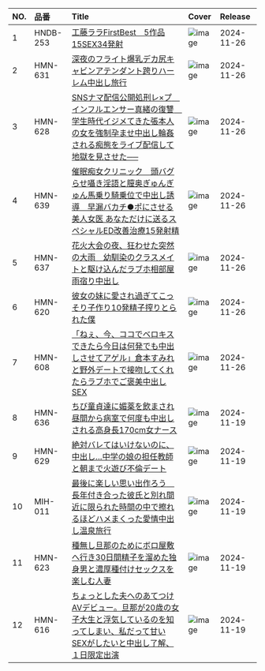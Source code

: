 |NO.|品番|Title|Cover|Release|
|:---|:---|:---|:---|:---|
1|HNDB-253|[工藤ララFirstBest　5作品15SEX34発射](https://www.avmoive.top/index.php/archives/58452/)|![image](https://cdn.up-timely.com/image/25/content/76636/t2YUTDgh7rqZGNqNVJKJutnFIQ5fAkodiYk5WD8Y.jpg)|2024-11-26
2|HMN-631|[深夜のフライト爆乳デカ尻キャビンアテンダント跨りハーレム中出し旅行](https://www.avmoive.top/index.php/archives/58451/)|![image](https://cdn.up-timely.com/image/25/content/76632/78VRi1Fr2FdQl2dsIdH6vwIdGO1MCkYIXD2KRdwc.jpg)|2024-11-26
3|HMN-628|[SNSナマ配信公開処刑レ×プ　インフルエンサー真緒の復讐　学生時代イジメてきた張本人の女を強制孕ませ中出し輪姦される痴態をライブ配信して地獄を見させた──](https://www.avmoive.top/index.php/archives/58450/)|![image](https://cdn.up-timely.com/image/25/content/76631/uixK0eYWz4igPOb1cdNBe80cw2GIHaYUtae2T6Qq.jpg)|2024-11-26
4|HMN-639|[催眠痴女クリニック　頭バグらせ囁き淫語と膣奥ぎゅんぎゅん馬乗り騎乗位で中出し誘導　早漏バカチ●ポにさせる美人女医 あなただけに送るスペシャルED改善治療15発射精](https://www.avmoive.top/index.php/archives/58449/)|![image](https://cdn.up-timely.com/image/25/content/76635/qHxsgBmaXvROLMdWzbJH1xdmcHWIbCX8mKnxxyaC.jpg)|2024-11-26
5|HMN-637|[花火大会の夜、狂わせた突然の大雨　幼馴染のクラスメイトと駆け込んだラブホ相部屋雨宿り中出し](https://www.avmoive.top/index.php/archives/58448/)|![image](https://cdn.up-timely.com/image/25/content/76633/uj2Ce2tFEqMSffueRYPMFFhrLLy3rHcQSNTSXzeg.jpg)|2024-11-26
6|HMN-620|[彼女の妹に愛され過ぎてこっそり子作り10発精子搾りとられた僕](https://www.avmoive.top/index.php/archives/58447/)|![image](https://cdn.up-timely.com/image/25/content/76630/SrPzccV6415RBrHCxfHfJNumomBK4eQkJWPmQ3ot.jpg)|2024-11-26
7|HMN-608|[「ねぇ、今、ココでベロキスできたら今日は何発でも中出しさせてアゲル」倉本すみれと野外デートで接吻してくれたらラブホでご褒美中出しSEX](https://www.avmoive.top/index.php/archives/58446/)|![image](https://cdn.up-timely.com/image/25/content/76629/pMjVxK5SEjnb4OcAQ21uk4LIJEz1onjZmDXHszHn.jpg)|2024-11-26
8|HMN-636|[ちび童貞達に媚薬を飲まされ昼間から病室で何度も中出しされる高身長170cm女ナース](https://www.avmoive.top/index.php/archives/56936/)|![image](https://cdn.up-timely.com/image/25/content/76501/81RBrteMFit8FzxztXuqR0hdn4aDfULTVv1XwyQ2.jpg)|2024-11-19
9|HMN-629|[絶対バレてはいけないのに、中出し…中学の娘の担任教師と朝まで火遊び不倫デート](https://www.avmoive.top/index.php/archives/56935/)|![image](https://cdn.up-timely.com/image/25/content/76497/Ml9vN93dEZMplNDd6jIcNCOD1b5LLFLbvNbSUqZ6.jpg)|2024-11-19
10|MIH-011|[最後に楽しい思い出作ろう　長年付き合った彼氏と別れ間近に限られた時間の中で擦れるほどハメまくった愛情中出し温泉旅行](https://www.avmoive.top/index.php/archives/56934/)|![image](https://cdn.up-timely.com/image/25/content/76498/8mrkmNJiyKtsWZ4z7mxf1QzygsdTB7QcoKDggE4O.jpg)|2024-11-19
11|HMN-623|[種無し旦那のためにボロ屋敷へ行き30日間精子を溜めた独身男と濃厚種付けセックスを楽しむ人妻](https://www.avmoive.top/index.php/archives/56933/)|![image](https://cdn.up-timely.com/image/25/content/76499/0TkTOsA6FcEkkZ8JEIz1drYzmQHnUpe4mVF4l6eE.jpg)|2024-11-19
12|HMN-616|[ちょっとした夫へのあてつけAVデビュー。旦那が20歳の女子大生と浮気しているのを知ってしまい、私だって甘いSEXがしたいと中出し了解、１日限定出演](https://www.avmoive.top/index.php/archives/56932/)|![image](https://cdn.up-timely.com/image/25/content/76500/sOsnzYOibMsCmpTiMzUWvBvqA9t8iORGPYGgkWAl.jpg)|2024-11-19